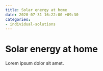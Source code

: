 ```yaml
---
title: Solar energy at home
date: 2020-07-31 16:22:00 +09:30
categories:
- individual-solutions
---
```


# Solar energy at home

Lorem ipsum dolor sit amet.